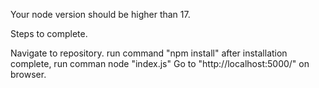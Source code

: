 
Your node version should be higher than 17.

Steps to complete.

Navigate to repository.
run command "npm install"
after installation complete, run comman node "index.js"
Go to "http://localhost:5000/" on browser.